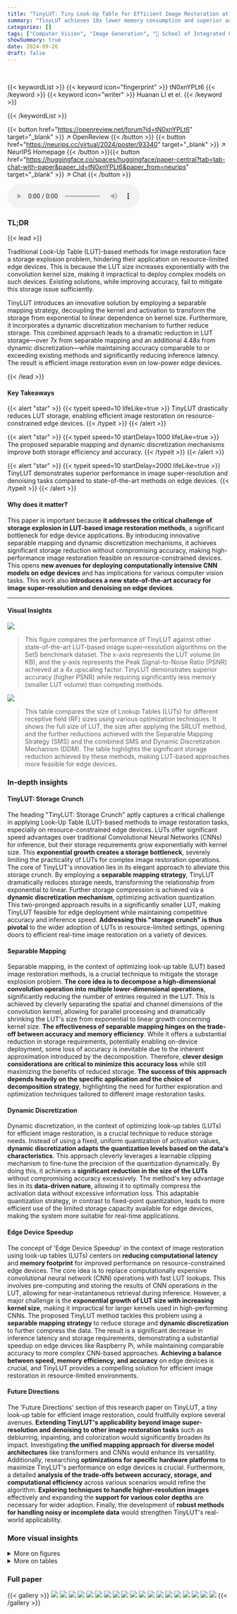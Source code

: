 ```yaml
---
title: "TinyLUT: Tiny Look-Up Table for Efficient Image Restoration at the Edge"
summary: "TinyLUT achieves 10x lower memory consumption and superior accuracy in image restoration on edge devices using innovative separable mapping and dynamic discretization of LUTs."
categories: []
tags: ["Computer Vision", "Image Generation", "🏢 School of Integrated Circuits, Xidian University",]
showSummary: true
date: 2024-09-26
draft: false
---
```


<br>

{{< keywordList >}}
{{< keyword icon="fingerprint" >}} tN0xnYPLt6 {{< /keyword >}}
{{< keyword icon="writer" >}} Huanan LI et el. {{< /keyword >}}
 
{{< /keywordList >}}

{{< button href="https://openreview.net/forum?id=tN0xnYPLt6" target="_blank" >}}
↗ OpenReview
{{< /button >}}
{{< button href="https://neurips.cc/virtual/2024/poster/93340" target="_blank" >}}
↗ NeurIPS Homepage
{{< /button >}}{{< button href="https://huggingface.co/spaces/huggingface/paper-central?tab=tab-chat-with-paper&paper_id=tN0xnYPLt6&paper_from=neurips" target="_blank" >}}
↗ Chat
{{< /button >}}



<audio controls>
    <source src="https://ai-paper-reviewer.com/tN0xnYPLt6/podcast.wav" type="audio/wav">
    Your browser does not support the audio element.
</audio>


### TL;DR


{{< lead >}}

Traditional Look-Up Table (LUT)-based methods for image restoration face a storage explosion problem, hindering their application on resource-limited edge devices.  This is because the LUT size increases exponentially with the convolution kernel size, making it impractical to deploy complex models on such devices.  Existing solutions, while improving accuracy, fail to mitigate this storage issue sufficiently.



TinyLUT introduces an innovative solution by employing a separable mapping strategy, decoupling the kernel and activation to transform the storage from exponential to linear dependence on kernel size.  Furthermore, it incorporates a dynamic discretization mechanism to further reduce storage. This combined approach leads to a dramatic reduction in LUT storage—over 7x from separable mapping and an additional 4.48x from dynamic discretization—while maintaining accuracy comparable to or exceeding existing methods and significantly reducing inference latency.  The result is efficient image restoration even on low-power edge devices.

{{< /lead >}}


#### Key Takeaways

{{< alert "star" >}}
{{< typeit speed=10 lifeLike=true >}} TinyLUT drastically reduces LUT storage, enabling efficient image restoration on resource-constrained edge devices. {{< /typeit >}}
{{< /alert >}}

{{< alert "star" >}}
{{< typeit speed=10 startDelay=1000 lifeLike=true >}} The proposed separable mapping and dynamic discretization mechanisms improve both storage efficiency and accuracy. {{< /typeit >}}
{{< /alert >}}

{{< alert "star" >}}
{{< typeit speed=10 startDelay=2000 lifeLike=true >}} TinyLUT demonstrates superior performance in image super-resolution and denoising tasks compared to state-of-the-art methods on edge devices. {{< /typeit >}}
{{< /alert >}}

#### Why does it matter?
This paper is important because **it addresses the critical challenge of storage explosion in LUT-based image restoration methods**, a significant bottleneck for edge device applications. By introducing innovative separable mapping and dynamic discretization mechanisms, it achieves significant storage reduction without compromising accuracy, making high-performance image restoration feasible on resource-constrained devices.  This opens **new avenues for deploying computationally intensive CNN models on edge devices** and has implications for various computer vision tasks. This work also **introduces a new state-of-the-art accuracy for image super-resolution and denoising on edge devices**.

------
#### Visual Insights



![](https://ai-paper-reviewer.com/tN0xnYPLt6/figures_1_1.jpg)

> This figure compares the performance of TinyLUT against other state-of-the-art LUT-based image super-resolution algorithms on the Set5 benchmark dataset.  The x-axis represents the LUT volume (in KB), and the y-axis represents the Peak Signal-to-Noise Ratio (PSNR) achieved at a 4x upscaling factor.  TinyLUT demonstrates superior accuracy (higher PSNR) while requiring significantly less memory (smaller LUT volume) than competing methods.





![](https://ai-paper-reviewer.com/tN0xnYPLt6/tables_1_1.jpg)

> This table compares the size of Lookup Tables (LUTs) for different receptive field (RF) sizes using various optimization techniques.  It shows the full size of LUT, the size after applying the SRLUT method, and the further reductions achieved with the Separable Mapping Strategy (SMS) and the combined SMS and Dynamic Discretization Mechanism (DDM).  The table highlights the significant storage reduction achieved by these methods, making LUT-based approaches more feasible for edge devices.





### In-depth insights


#### TinyLUT: Storage Crunch
The heading "TinyLUT: Storage Crunch" aptly captures a critical challenge in applying Look-Up Table (LUT)-based methods to image restoration tasks, especially on resource-constrained edge devices.  LUTs offer significant speed advantages over traditional Convolutional Neural Networks (CNNs) for inference, but their storage requirements grow exponentially with kernel size. This **exponential growth creates a storage bottleneck**, severely limiting the practicality of LUTs for complex image restoration operations. The core of TinyLUT's innovation lies in its elegant approach to alleviate this storage crunch. By employing a **separable mapping strategy**, TinyLUT dramatically reduces storage needs, transforming the relationship from exponential to linear.  Further storage compression is achieved via a **dynamic discretization mechanism**, optimizing activation quantization. This two-pronged approach results in a significantly smaller LUT, making TinyLUT feasible for edge deployment while maintaining competitive accuracy and inference speed.  **Addressing this "storage crunch" is thus pivotal** to the wider adoption of LUTs in resource-limited settings, opening doors to efficient real-time image restoration on a variety of devices.

#### Separable Mapping
Separable mapping, in the context of optimizing look-up table (LUT) based image restoration methods, is a crucial technique to mitigate the storage explosion problem.  **The core idea is to decompose a high-dimensional convolution operation into multiple lower-dimensional operations**, significantly reducing the number of entries required in the LUT.  This is achieved by cleverly separating the spatial and channel dimensions of the convolution kernel, allowing for parallel processing and dramatically shrinking the LUT's size from exponential to linear growth concerning kernel size.  **The effectiveness of separable mapping hinges on the trade-off between accuracy and memory efficiency**. While it offers a substantial reduction in storage requirements, potentially enabling on-device deployment, some loss of accuracy is inevitable due to the inherent approximation introduced by the decomposition. Therefore, **clever design considerations are critical to minimize this accuracy loss** while still maximizing the benefits of reduced storage.  **The success of this approach depends heavily on the specific application and the choice of decomposition strategy**, highlighting the need for further exploration and optimization techniques tailored to different image restoration tasks.

#### Dynamic Discretization
Dynamic discretization, in the context of optimizing look-up tables (LUTs) for efficient image restoration, is a crucial technique to reduce storage needs.  Instead of using a fixed, uniform quantization of activation values, **dynamic discretization adapts the quantization levels based on the data's characteristics**. This approach cleverly leverages a learnable clipping mechanism to fine-tune the precision of the quantization dynamically. By doing this, it achieves a **significant reduction in the size of the LUTs** without compromising accuracy excessively. The method's key advantage lies in its **data-driven nature**, allowing it to optimally compress the activation data without excessive information loss.  This adaptable quantization strategy, in contrast to fixed-point quantization, leads to more efficient use of the limited storage capacity available for edge devices, making the system more suitable for real-time applications.

#### Edge Device Speedup
The concept of 'Edge Device Speedup' in the context of image restoration using look-up tables (LUTs) centers on **reducing computational latency** and **memory footprint** for improved performance on resource-constrained edge devices.  The core idea is to replace computationally expensive convolutional neural network (CNN) operations with fast LUT lookups.  This involves pre-computing and storing the results of CNN operations in the LUT, allowing for near-instantaneous retrieval during inference. However, a major challenge is the **exponential growth of LUT size with increasing kernel size**, making it impractical for larger kernels used in high-performing CNNs.  The proposed TinyLUT method tackles this problem using a **separable mapping strategy** to reduce storage and **dynamic discretization** to further compress the data.  The result is a significant decrease in inference latency and storage requirements, demonstrating a substantial speedup on edge devices like Raspberry Pi, while maintaining comparable accuracy to more complex CNN-based approaches.  **Achieving a balance between speed, memory efficiency, and accuracy** on edge devices is crucial, and TinyLUT provides a compelling solution for efficient image restoration in resource-limited environments.

#### Future Directions
The 'Future Directions' section of this research paper on TinyLUT, a tiny look-up table for efficient image restoration, could fruitfully explore several avenues.  **Extending TinyLUT's applicability beyond image super-resolution and denoising to other image restoration tasks** such as deblurring, inpainting, and colorization would significantly broaden its impact.  Investigating **the unified mapping approach for diverse model architectures** like transformers and CNNs would enhance its versatility.  Additionally, researching **optimizations for specific hardware platforms** to maximize TinyLUT's performance on edge devices is crucial.  Furthermore, a detailed **analysis of the trade-offs between accuracy, storage, and computational efficiency** across various scenarios would refine the algorithm.  **Exploring techniques to handle higher-resolution images** effectively and expanding the **support for various color depths** are necessary for wider adoption.  Finally, the development of **robust methods for handling noisy or incomplete data** would strengthen TinyLUT's real-world applicability.


### More visual insights

<details>
<summary>More on figures
</summary>


![](https://ai-paper-reviewer.com/tN0xnYPLt6/figures_3_1.jpg)

> This figure provides a detailed illustration of the TinyLUT architecture. (a) shows the overall network structure, highlighting the two parallel branches processing MSBs and LSBs data, respectively, and the use of cascaded LUTs. (b) focuses on the PwBlock, detailing its structure and function in cross-channel feature integration. Finally, (c) provides a closer look at the LUT framework in TinyLUT, illustrating the organization of depthwise separable LUTs (DSLUTs) and pointwise LUTs (PwLUTs).


![](https://ai-paper-reviewer.com/tN0xnYPLt6/figures_4_1.jpg)

> This figure illustrates the comparison of the traditional 4D LUT mapping method and the proposed TinyLUT method. The left side shows how a 2x2 input convolution is mapped to a 4-dimensional LUT, resulting in a large storage requirement. The right side demonstrates the proposed separable mapping strategy (SMS) and dynamic discretization mechanism (DDM). SMS decomposes the convolution kernel into smaller parts, reducing the storage complexity. DDM further compresses the activation data, resulting in an even smaller LUT size. The figure demonstrates how TinyLUT effectively reduces the storage size compared to traditional methods while maintaining competitive accuracy. 


![](https://ai-paper-reviewer.com/tN0xnYPLt6/figures_6_1.jpg)

> This figure displays a qualitative comparison of image super-resolution results from different methods.  Two example images are shown: one of text and another of a person. Each column represents a different super-resolution technique: Bicubic interpolation, SRLUT, MuLUT, SPLUT, FSRCNN, the authors' TinyLUT method, and finally the ground truth high-resolution (HR) image.  The visual differences highlight the strengths and weaknesses of each method in terms of sharpness, artifacts (e.g., ringing), and overall visual quality.


![](https://ai-paper-reviewer.com/tN0xnYPLt6/figures_8_1.jpg)

> This figure shows two plots. The left plot shows the relationship between the number of MSBs and LSBs bits used and the storage volume and PSNR value obtained for single image super-resolution using TinyLUT-S. The right plot displays the input entities precision range for each channel using the parameter QMSB for mapping process in TinyLUT-S-a.  The results show an optimal balance between storage and accuracy around 6 MSBs and 2 LSBs.


</details>




<details>
<summary>More on tables
</summary>


![](https://ai-paper-reviewer.com/tN0xnYPLt6/tables_6_1.jpg)
> This table presents a quantitative comparison of TinyLUT and other state-of-the-art methods on five standard image super-resolution (SISR) datasets with an upscaling factor of 4.  The metrics used for comparison are Peak Signal-to-Noise Ratio (PSNR) and Structural Similarity Index (SSIM).  The table also shows the storage requirements of each method and inference latency on two different hardware platforms (Xiaomi 11 and Raspberry Pi 4B).  The results demonstrate that TinyLUT achieves better accuracy with significantly lower memory consumption.

![](https://ai-paper-reviewer.com/tN0xnYPLt6/tables_7_1.jpg)
> This table presents a quantitative comparison of different super-resolution methods on the Set12 and BSD68 datasets.  The metrics used are PSNR and SSIM.  The table highlights that TinyLUT achieves better results with significantly lower storage requirements compared to other Look-Up Table (LUT) based methods and even a Deep Convolutional Neural Network (DnCNN). The inference latency is also compared on two different devices.

![](https://ai-paper-reviewer.com/tN0xnYPLt6/tables_7_2.jpg)
> This table presents a quantitative comparison of TinyLUT with other state-of-the-art LUT-based and DNN-based methods for single image super-resolution (SISR) tasks on five standard benchmark datasets (Set5, Set14, Urban100, BSD100, Manga109).  The comparison includes PSNR and SSIM values, storage consumption (in KB), and inference latency (runtime in ms) on two different edge devices (Xiaomi 11 and Raspberry 4B).  The results demonstrate that TinyLUT achieves superior performance (higher PSNR/SSIM) with significantly lower storage and latency compared to the alternatives.

![](https://ai-paper-reviewer.com/tN0xnYPLt6/tables_8_1.jpg)
> This table presents a comparison of PSNR-B (Peak Signal-to-Noise Ratio for deblocking) scores achieved by various methods on two standard benchmark datasets for image deblocking (Classic5 and LIVE1).  The methods compared include classical JPEG compression, two deep learning-based methods (SA-DCT and ARCNN), and several lookup table (LUT)-based approaches (SRLUT, MuLUT, SPF-LUT, SPF-LUT+DFC), and the authors' proposed TinyLUT-F method. The table shows that the TinyLUT-F method achieves comparable PSNR-B scores to the DNN (deep neural network) methods while having a significantly smaller model size.

![](https://ai-paper-reviewer.com/tN0xnYPLt6/tables_8_2.jpg)
> This table presents the ablation study results on the impact of the Separable Mapping Strategy (SMS) in TinyLUT-S model for image super-resolution (SISR) with an upscaling factor of 4. It compares the performance (PSNR in dB) on different benchmark datasets (Set5, Set14, Urban100, BSD100, Manga109) using three methods: Original (without SMS), Uniformly Sampled [15] (a previous method), and SMS (the proposed method). It also shows the LUT size for each method. The results demonstrate SMS's effectiveness in achieving significant storage reduction with minimal performance loss.

![](https://ai-paper-reviewer.com/tN0xnYPLt6/tables_9_1.jpg)
> This table presents the ablation study results on the impact of the Dynamic Discretization Mechanism (DDM) on the TinyLUT-S model for image super-resolution with a 4x upscaling factor. It compares the performance (PSNR values on Set5, Set14, Urban100, BSD100, and Manga109 datasets) and LUT size of the TinyLUT-S model using the full LUT and DDM.  The results demonstrate the effectiveness of DDM in reducing LUT size while maintaining comparable accuracy.

</details>




### Full paper

{{< gallery >}}
<img src="https://ai-paper-reviewer.com/tN0xnYPLt6/1.png" class="grid-w50 md:grid-w33 xl:grid-w25" />
<img src="https://ai-paper-reviewer.com/tN0xnYPLt6/2.png" class="grid-w50 md:grid-w33 xl:grid-w25" />
<img src="https://ai-paper-reviewer.com/tN0xnYPLt6/3.png" class="grid-w50 md:grid-w33 xl:grid-w25" />
<img src="https://ai-paper-reviewer.com/tN0xnYPLt6/4.png" class="grid-w50 md:grid-w33 xl:grid-w25" />
<img src="https://ai-paper-reviewer.com/tN0xnYPLt6/5.png" class="grid-w50 md:grid-w33 xl:grid-w25" />
<img src="https://ai-paper-reviewer.com/tN0xnYPLt6/6.png" class="grid-w50 md:grid-w33 xl:grid-w25" />
<img src="https://ai-paper-reviewer.com/tN0xnYPLt6/7.png" class="grid-w50 md:grid-w33 xl:grid-w25" />
<img src="https://ai-paper-reviewer.com/tN0xnYPLt6/8.png" class="grid-w50 md:grid-w33 xl:grid-w25" />
<img src="https://ai-paper-reviewer.com/tN0xnYPLt6/9.png" class="grid-w50 md:grid-w33 xl:grid-w25" />
<img src="https://ai-paper-reviewer.com/tN0xnYPLt6/10.png" class="grid-w50 md:grid-w33 xl:grid-w25" />
<img src="https://ai-paper-reviewer.com/tN0xnYPLt6/11.png" class="grid-w50 md:grid-w33 xl:grid-w25" />
<img src="https://ai-paper-reviewer.com/tN0xnYPLt6/12.png" class="grid-w50 md:grid-w33 xl:grid-w25" />
<img src="https://ai-paper-reviewer.com/tN0xnYPLt6/13.png" class="grid-w50 md:grid-w33 xl:grid-w25" />
<img src="https://ai-paper-reviewer.com/tN0xnYPLt6/14.png" class="grid-w50 md:grid-w33 xl:grid-w25" />
<img src="https://ai-paper-reviewer.com/tN0xnYPLt6/15.png" class="grid-w50 md:grid-w33 xl:grid-w25" />
<img src="https://ai-paper-reviewer.com/tN0xnYPLt6/16.png" class="grid-w50 md:grid-w33 xl:grid-w25" />
<img src="https://ai-paper-reviewer.com/tN0xnYPLt6/17.png" class="grid-w50 md:grid-w33 xl:grid-w25" />
<img src="https://ai-paper-reviewer.com/tN0xnYPLt6/18.png" class="grid-w50 md:grid-w33 xl:grid-w25" />
<img src="https://ai-paper-reviewer.com/tN0xnYPLt6/19.png" class="grid-w50 md:grid-w33 xl:grid-w25" />
{{< /gallery >}}